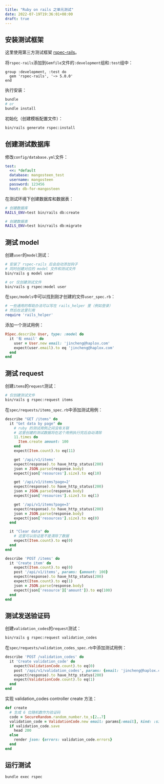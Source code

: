 ```yaml
---
title: "Ruby on rails 之单元测试"
date: 2022-07-19T19:36:01+08:00
draft: true
---
```


## 安装测试框架

这里使用第三方测试框架 [rspec-rails](https://github.com/rspec/rspec-rails)。

将`rspec-rails`添加到`Gemfile`文件的`:development`组和`:test`组中：

```
group :development, :test do
  gem 'rspec-rails', '~> 5.0.0'
end
```

执行安装：

```bash
bundle
# or
bundle install
```

初始化（创建模板配置文件）：

```bash
bin/rails generate rspec:install
```


## 创建测试数据库

修改`config/database.yml`文件：

```yml
test:
  <<: *default
  database: mangosteen_test
  username: mangosteen
  password: 123456
  host: db-for-mangosteen
```

在测试环境下创建数据库和数据表：

```bash
# 创建数据库
RAILS_ENV=test bin/rails db:create

# 创建数据表
RAILS_ENV=test bin/rails db:migrate
```


## 测试 model

创建`user`的`model`测试：

```bash
# 安装了 rspec-rails 后会自动添加钩子
# 同时创建对应的 model 文件和测试文件
bin/rails g model user

# or 仅创建测试文件
bin/rails g rspec:model user
```

在`spec/models`中可以找到刚才创建的文件`user_spec.rb`：

```ruby
# 一些通用的帮助办法可以写在 rails_helper 里（例如登录）
# 然后在这里引用
require 'rails_helper'
```

添加一个测试用例：

```ruby
RSpec.describe User, type: :model do
  it '有 email' do
    user = User.new email: 'jincheng@haplox.com'
    expect(user.email).to eq 'jincheng@haplox.com'
  end
end
```


## 测试 request

创建`items`的`request`测试：

```bash
# 仅创建测试文件
bin/rails g rspec:request items
```

在`spec/requests/items_spec.rb`中添加测试用例：

```ruby
describe "GET /items" do
  it "Get data by page" do
    # ruby 的测试用例之间没有关联
    # 这里创建的测试数据将在这个用例执行完后自动清除
    11.times do
      Item.create amount: 100
    end
    expect(Item.count).to eq(11)

    get '/api/v1/items'
    expect(response).to have_http_status(200)
    json = JSON.parse(response.body)
    expect(json['resources'].size).to eq(10)

    get '/api/v1/items?page=2'
    expect(response).to have_http_status(200)
    json = JSON.parse(response.body)
    expect(json['resources'].size).to eq(1)

    get '/api/v1/items?page=3'
    expect(response).to have_http_status(200)
    json = JSON.parse(response.body)
    expect(json['resources'].size).to eq(0)
  end

  it "Clear data" do
    # 这里可以验证是不是清除了数据
    expect(Item.count).to eq(0)
  end
end

describe 'POST /items' do
  it 'Create item' do
    expect(Item.count).to eq(0)
    post '/api/v1/items', params: {amount: 100}
    expect(response).to have_http_status(200)
    expect(Item.count).to eq(1)
    json = JSON.parse(response.body)
    expect(json['resource']['amount']).to eq(100)
  end
end
```


## 测试发送验证码

创建`validation_codes`的`request`测试：

```bash
bin/rails g rspec:request validation_codes
```

在`spec/requests/validation_codes_spec.rb`中添加测试用例：

```ruby
describe 'POST /validation_codes' do
  it 'Create validation_code' do
    expect(ValidationCode.count).to eq(0)
    post '/api/v1/validation_codes', params: {email: 'jincheng@haplox.com'}
    expect(response).to have_http_status(200)
    expect(ValidationCode.count).to eq(1)
  end
end
```

实现 validation_codes controller create 方法：

```ruby
def create
  # 生成 6 位随机数作为验证码
  code = SecureRandom.random_number.to_s[2..7]
  validation_code = ValidationCode.new email: params[:email], kind: :sign_in, code: code
  if validation_code.save
    head 200
  else
    render json: {errors: validation_code.errors}
  end
end
```


## 运行测试

```bash
bundle exec rspec
```